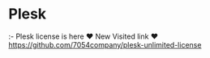 # Plesk
:- Plesk license is here  ♥
New Visited link
 ♥ https://github.com/7054company/plesk-unlimited-license
